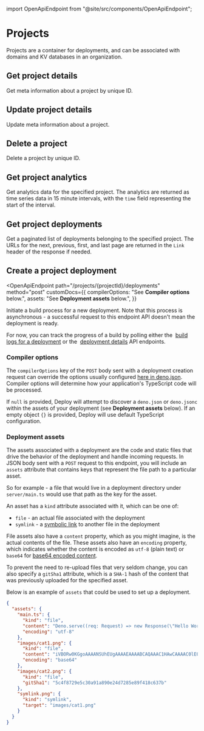 import OpenApiEndpoint from "@site/src/components/OpenApiEndpoint";

# Projects

Projects are a container for deployments, and can be associated with domains and
KV databases in an organization.

## Get project details

<OpenApiEndpoint path="/projects/{projectId}" method="get">
  Get meta information about a project by unique ID.
</OpenApiEndpoint>

## Update project details

<OpenApiEndpoint path="/projects/{projectId}" method="patch">
  Update meta information about a project.
</OpenApiEndpoint>

## Delete a project

<OpenApiEndpoint path="/projects/{projectId}" method="delete">
  Delete a project by unique ID.
</OpenApiEndpoint>

## Get project analytics

<OpenApiEndpoint path="/projects/{projectId}/analytics" method="get">
  Get analytics data for the specified project. The analytics are returned as
  time series data in 15 minute intervals, with the <code>time</code> field
  representing the start of the interval.
</OpenApiEndpoint>

## Get project deployments

<OpenApiEndpoint path="/projects/{projectId}/deployments" method="get">
  Get a paginated list of deployments belonging to the specified project. The
  URLs for the next, previous, first, and last page are returned in the
  <code>Link</code> header of the response if needed.
</OpenApiEndpoint>

## Create a project deployment

<!-- deno-fmt-ignore-start -->

<OpenApiEndpoint path="/projects/{projectId}/deployments" method="post"
  customDocs={{ 
    compilerOptions: "See **Compiler options** below.", 
    assets: "See **Deployment assets** below.", 
  }}
>
  <p>
    Initiate a build process for a new deployment. Note that this process is
    asynchronous - a successful request to this endpoint API doesn't mean the
    deployment is ready.
  </p>
  <p>
    For now, you can track the progress of a build by polling either the&nbsp;
    <a href="deployments#get-deployment-build-logs">build logs for a deployment</a> or the&nbsp;
    <a href="deployments#get-deployment-details">deployment details</a> API endpoints.
  </p>
</OpenApiEndpoint>

<!-- deno-fmt-ignore-end -->

### Compiler options

The `compilerOptions` key of the `POST` body sent with a deployment creation
request can override the options usually configured
[here in deno.json](/runtime/manual/getting_started/configuration_file#compileroptions).
Compiler options will determine how your application's TypeScript code will be
processed.

If `null` is provided, Deploy will attempt to discover a `deno.json` or
`deno.jsonc` within the assets of your deployment (see **Deployment assets**
below). If an empty object `{}` is provided, Deploy will use default TypeScript
configuration.

### Deployment assets

The assets associated with a deployment are the code and static files that drive
the behavior of the deployment and handle incoming requests. In JSON body sent
with a `POST` request to this endpoint, you will include an `assets` attribute
that contains keys that represent the file path to a particular asset.

So for example - a file that would live in a deployment directory under
`server/main.ts` would use that path as the key for the asset.

An asset has a `kind` attribute associated with it, which can be one of:

- `file` - an actual file associated with the deployment
- `symlink` - a [symbolic link](https://en.wikipedia.org/wiki/Symbolic_link) to
  another file in the deployment

File assets also have a `content` property, which as you might imagine, is the
actual contents of the file. These assets also have an `encoding` property,
which indicates whether the content is encoded as `utf-8` (plain text) or
`base64` for
[base64 encoded content](https://developer.mozilla.org/en-US/docs/Glossary/Base64).

To prevent the need to re-upload files that very seldom change, you can also
specify a `gitSha1` attribute, which is a `SHA-1` hash of the content that was
previously uploaded for the specified asset.

Below is an example of `assets` that could be used to set up a deployment.

```json
{
  "assets": {
    "main.ts": {
      "kind": "file",
      "content": "Deno.serve((req: Request) => new Response(\"Hello World\"));",
      "encoding": "utf-8"
    },
    "images/cat1.png": {
      "kind": "file",
      "content": "iVBORw0KGgoAAAANSUhEUgAAAAEAAAABCAQAAAC1HAwCAAAAC0lEQVR42mNk",
      "encoding": "base64"
    },
    "images/cat2.png": {
      "kind": "file",
      "gitSha1": "5c4f8729e5c30a91a890e24d7285e89f418c637b"
    },
    "symlink.png": {
      "kind": "symlink",
      "target": "images/cat1.png"
    }
  }
}
```

